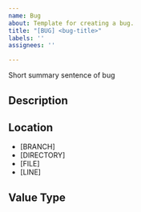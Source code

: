 ```yaml
---
name: Bug
about: Template for creating a bug.
title: "[BUG] <bug-title>"
labels: ''
assignees: ''

---
```


Short summary sentence of bug

## Description

## Location
- [BRANCH]
- [DIRECTORY]
- [FILE]
- [LINE]

## Value Type